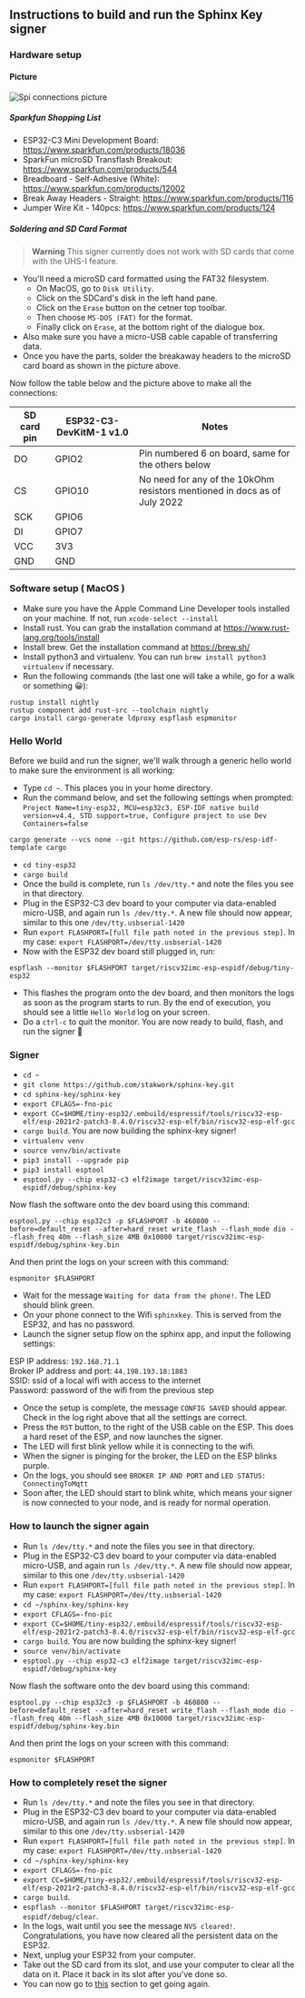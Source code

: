 ## Instructions to build and run the Sphinx Key signer

### Hardware setup

#### Picture

![Spi connections picture](docs/spi_connections.jpeg)

##### Sparkfun Shopping List

- ESP32-C3 Mini Development Board: https://www.sparkfun.com/products/18036
- SparkFun microSD Transflash Breakout: https://www.sparkfun.com/products/544
- Breadboard - Self-Adhesive (White): https://www.sparkfun.com/products/12002
- Break Away Headers - Straight: https://www.sparkfun.com/products/116
- Jumper Wire Kit - 140pcs: https://www.sparkfun.com/products/124

##### Soldering and SD Card Format

> **Warning**
> This signer currently does not work with SD cards that come with the UHS-I feature.

- You'll need a microSD card formatted using the FAT32 filesystem.
  - On MacOS, go to `Disk Utility`.
  - Click on the SDCard's disk in the left hand pane.
  - Click on the `Erase` button on the cetner top toolbar.
  - Then choose `MS-DOS (FAT)` for the format.
  - Finally click on `Erase`, at the bottom right of the dialogue box.
- Also make sure you have a micro-USB cable capable of transferring data.
- Once you have the parts, solder the breakaway headers to the microSD card board as shown in the picture above.

Now follow the table below and the picture above to make all the connections:

SD card pin | ESP32-C3-DevKitM-1 v1.0 | Notes
------------|-------------------------|--------------------
 DO         | GPIO2                   | Pin numbered 6 on board, same for the others below
 CS         | GPIO10                  | No need for any of the 10kOhm resistors mentioned in docs as of July 2022
 SCK        | GPIO6                   |
 DI         | GPIO7                   |
 VCC        | 3V3                     |
 GND        | GND                     |

### Software setup ( MacOS )

- Make sure you have the Apple Command Line Developer tools installed on your machine. If not, run `xcode-select --install`
- Install rust. You can grab the installation command at https://www.rust-lang.org/tools/install
- Install brew. Get the installation command at https://brew.sh/
- Install python3 and virtualenv. You can run `brew install python3 virtualenv` if necessary.
- Run the following commands (the last one will take a while, go for a walk or something 😀):
```
rustup install nightly
rustup component add rust-src --toolchain nightly
cargo install cargo-generate ldproxy espflash espmonitor
```

### Hello World

Before we build and run the signer, we'll walk through a generic hello world to make sure the environment is all working:

- Type `cd ~`. This places you in your home directory.
- Run the command below, and set the following settings when prompted: `Project Name=tiny-esp32, MCU=esp32c3, ESP-IDF native build version=v4.4, STD support=true, Configure project to use Dev Containers=false`
```
cargo generate --vcs none --git https://github.com/esp-rs/esp-idf-template cargo
```
- `cd tiny-esp32`
- `cargo build`
- Once the build is complete, run `ls /dev/tty.*` and note the files you see in that directory.
- Plug in the ESP32-C3 dev board to your computer via data-enabled micro-USB, and again run `ls /dev/tty.*`. A new file should now appear, similar to this one `/dev/tty.usbserial-1420`
- Run `export FLASHPORT=[full file path noted in the previous step]`. In my case: `export FLASHPORT=/dev/tty.usbserial-1420`
- Now with the ESP32 dev board still plugged in, run:
```
espflash --monitor $FLASHPORT target/riscv32imc-esp-espidf/debug/tiny-esp32
```
- This flashes the program onto the dev board, and then monitors the logs as soon as the program starts to run. By the end of execution, you should see a little `Hello World` log on your screen.
- Do a `ctrl-c` to quit the monitor. You are now ready to build, flash, and run the signer 🙂

### Signer

- `cd ~`
- `git clone https://github.com/stakwork/sphinx-key.git`
- `cd sphinx-key/sphinx-key`
- `export CFLAGS=-fno-pic`
- `export CC=$HOME/tiny-esp32/.embuild/espressif/tools/riscv32-esp-elf/esp-2021r2-patch3-8.4.0/riscv32-esp-elf/bin/riscv32-esp-elf-gcc`
- `cargo build`. You are now building the sphinx-key signer!
- `virtualenv venv`
- `source venv/bin/activate`
- `pip3 install --upgrade pip`
- `pip3 install esptool`
- `esptool.py --chip esp32-c3 elf2image target/riscv32imc-esp-espidf/debug/sphinx-key`

Now flash the software onto the dev board using this command:
```
esptool.py --chip esp32c3 -p $FLASHPORT -b 460800 --before=default_reset --after=hard_reset write_flash --flash_mode dio --flash_freq 40m --flash_size 4MB 0x10000 target/riscv32imc-esp-espidf/debug/sphinx-key.bin
```
And then print the logs on your screen with this command:
```
espmonitor $FLASHPORT
```

- Wait for the message `Waiting for data from the phone!`. The LED should blink green.
- On your phone connect to the Wifi `sphinxkey`. This is served from the ESP32, and has no password.
- Launch the signer setup flow on the sphinx app, and input the following settings:

ESP IP address: `192.168.71.1`\
Broker IP address and port: `44.198.193.18:1883`\
SSID: ssid of a local wifi with access to the internet\
Password: password of the wifi from the previous step

- Once the setup is complete, the message `CONFIG SAVED` should appear. Check in the log right above that all the settings are correct.
- Press the `RST` button, to the right of the USB cable on the ESP. This does a hard reset of the ESP, and now launches the signer.
- The LED will first blink yellow while it is connecting to the wifi.
- When the signer is pinging for the broker, the LED on the ESP blinks purple.
- On the logs, you should see `BROKER IP AND PORT` and `LED STATUS: ConnectingToMqtt`
- Soon after, the LED should start to blink white, which means your signer is now connected to your node, and is ready for normal operation.

### How to launch the signer again

- Run `ls /dev/tty.*` and note the files you see in that directory.
- Plug in the ESP32-C3 dev board to your computer via data-enabled micro-USB, and again run `ls /dev/tty.*`. A new file should now appear, similar to this one `/dev/tty.usbserial-1420`
- Run `export FLASHPORT=[full file path noted in the previous step]`. In my case: `export FLASHPORT=/dev/tty.usbserial-1420`
- `cd ~/sphinx-key/sphinx-key`
- `export CFLAGS=-fno-pic`
- `export CC=$HOME/tiny-esp32/.embuild/espressif/tools/riscv32-esp-elf/esp-2021r2-patch3-8.4.0/riscv32-esp-elf/bin/riscv32-esp-elf-gcc`
- `cargo build`. You are now building the sphinx-key signer!
- `source venv/bin/activate`
- `esptool.py --chip esp32-c3 elf2image target/riscv32imc-esp-espidf/debug/sphinx-key`

Now flash the software onto the dev board using this command:
```
esptool.py --chip esp32c3 -p $FLASHPORT -b 460800 --before=default_reset --after=hard_reset write_flash --flash_mode dio --flash_freq 40m --flash_size 4MB 0x10000 target/riscv32imc-esp-espidf/debug/sphinx-key.bin
```
And then print the logs on your screen with this command:
```
espmonitor $FLASHPORT
```

### How to completely reset the signer

- Run `ls /dev/tty.*` and note the files you see in that directory.
- Plug in the ESP32-C3 dev board to your computer via data-enabled micro-USB, and again run `ls /dev/tty.*`. A new file should now appear, similar to this one `/dev/tty.usbserial-1420`
- Run `export FLASHPORT=[full file path noted in the previous step]`. In my case: `export FLASHPORT=/dev/tty.usbserial-1420`
- `cd ~/sphinx-key/sphinx-key`
- `export CFLAGS=-fno-pic`
- `export CC=$HOME/tiny-esp32/.embuild/espressif/tools/riscv32-esp-elf/esp-2021r2-patch3-8.4.0/riscv32-esp-elf/bin/riscv32-esp-elf-gcc`
- `cargo build`.
- `espflash --monitor $FLASHPORT target/riscv32imc-esp-espidf/debug/clear`.
- In the logs, wait until you see the message `NVS cleared!`. Congratulations, you have now cleared all the persistent data on the ESP32.
- Next, unplug your ESP32 from your computer.
- Take out the SD card from its slot, and use your computer to clear all the data on it. Place it back in its slot after you've done so.
- You can now go to [this](#how-to-launch-the-signer-again) section to get going again.
